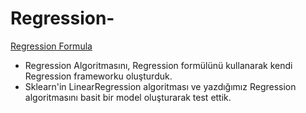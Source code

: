 # Regression-

[Regression Formula](https://static.packt-cdn.com/products/9781789537123/graphics/78c4af48-3b33-4cbd-bc15-45aeb0f8833e.png)

- Regression Algoritmasını, Regression formülünü kullanarak kendi Regression frameworku oluşturduk.
- Sklearn'in LinearRegression algoritması ve yazdığımız Regression algoritmasını basit bir model oluşturarak test ettik. 
